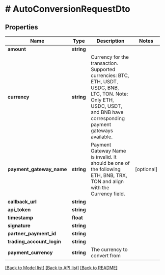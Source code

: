 # # AutoConversionRequestDto

## Properties

Name | Type | Description | Notes
------------ | ------------- | ------------- | -------------
**amount** | **string** |  |
**currency** | **string** | Currency for the transaction. Supported currencies: BTC, ETH, USDT, USDC, BNB, LTC, TON. Note: Only ETH, USDC, USDT, and BNB have corresponding payment gateways available. |
**payment_gateway_name** | **string** | Payment Gateway Name is invalid. It should be one of the following ETH, BNB, TRX, TON and align with the Currency field. | [optional]
**callback_url** | **string** |  |
**api_token** | **string** |  |
**timestamp** | **float** |  |
**signature** | **string** |  |
**partner_payment_id** | **string** |  |
**trading_account_login** | **string** |  |
**payment_currency** | **string** | The currency to convert from |

[[Back to Model list]](../../README.md#models) [[Back to API list]](../../README.md#endpoints) [[Back to README]](../../README.md)
